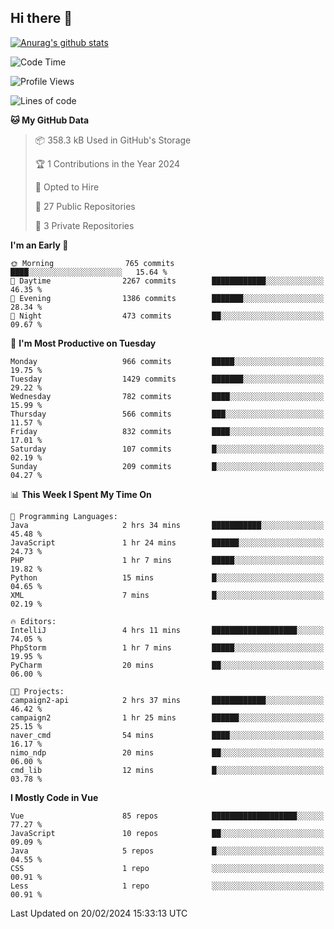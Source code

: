 ## Hi there 👋

[![Anurag's github stats](https://github-readme-stats.vercel.app/api?username=Songwonseok)](https://github.com/anuraghazra/github-readme-stats)



<!--START_SECTION:waka-->
![Code Time](http://img.shields.io/badge/Code%20Time-2%2C682%20hrs%2011%20mins-blue)

![Profile Views](http://img.shields.io/badge/Profile%20Views-0-blue)

![Lines of code](https://img.shields.io/badge/From%20Hello%20World%20I%27ve%20Written-34.8%20million%20lines%20of%20code-blue)

**🐱 My GitHub Data** 

> 📦 358.3 kB Used in GitHub's Storage 
 > 
> 🏆 1 Contributions in the Year 2024
 > 
> 💼 Opted to Hire
 > 
> 📜 27 Public Repositories 
 > 
> 🔑 3 Private Repositories 
 > 
**I'm an Early 🐤** 

```text
🌞 Morning                765 commits         ████░░░░░░░░░░░░░░░░░░░░░   15.64 % 
🌆 Daytime                2267 commits        ████████████░░░░░░░░░░░░░   46.35 % 
🌃 Evening                1386 commits        ███████░░░░░░░░░░░░░░░░░░   28.34 % 
🌙 Night                  473 commits         ██░░░░░░░░░░░░░░░░░░░░░░░   09.67 % 
```
📅 **I'm Most Productive on Tuesday** 

```text
Monday                   966 commits         █████░░░░░░░░░░░░░░░░░░░░   19.75 % 
Tuesday                  1429 commits        ███████░░░░░░░░░░░░░░░░░░   29.22 % 
Wednesday                782 commits         ████░░░░░░░░░░░░░░░░░░░░░   15.99 % 
Thursday                 566 commits         ███░░░░░░░░░░░░░░░░░░░░░░   11.57 % 
Friday                   832 commits         ████░░░░░░░░░░░░░░░░░░░░░   17.01 % 
Saturday                 107 commits         █░░░░░░░░░░░░░░░░░░░░░░░░   02.19 % 
Sunday                   209 commits         █░░░░░░░░░░░░░░░░░░░░░░░░   04.27 % 
```


📊 **This Week I Spent My Time On** 

```text
💬 Programming Languages: 
Java                     2 hrs 34 mins       ███████████░░░░░░░░░░░░░░   45.48 % 
JavaScript               1 hr 24 mins        ██████░░░░░░░░░░░░░░░░░░░   24.73 % 
PHP                      1 hr 7 mins         █████░░░░░░░░░░░░░░░░░░░░   19.82 % 
Python                   15 mins             █░░░░░░░░░░░░░░░░░░░░░░░░   04.65 % 
XML                      7 mins              █░░░░░░░░░░░░░░░░░░░░░░░░   02.19 % 

🔥 Editors: 
IntelliJ                 4 hrs 11 mins       ███████████████████░░░░░░   74.05 % 
PhpStorm                 1 hr 7 mins         █████░░░░░░░░░░░░░░░░░░░░   19.95 % 
PyCharm                  20 mins             ██░░░░░░░░░░░░░░░░░░░░░░░   06.00 % 

🐱‍💻 Projects: 
campaign2-api            2 hrs 37 mins       ████████████░░░░░░░░░░░░░   46.42 % 
campaign2                1 hr 25 mins        ██████░░░░░░░░░░░░░░░░░░░   25.15 % 
naver_cmd                54 mins             ████░░░░░░░░░░░░░░░░░░░░░   16.17 % 
nimo_ndp                 20 mins             ██░░░░░░░░░░░░░░░░░░░░░░░   06.00 % 
cmd_lib                  12 mins             █░░░░░░░░░░░░░░░░░░░░░░░░   03.78 % 
```

**I Mostly Code in Vue** 

```text
Vue                      85 repos            ███████████████████░░░░░░   77.27 % 
JavaScript               10 repos            ██░░░░░░░░░░░░░░░░░░░░░░░   09.09 % 
Java                     5 repos             █░░░░░░░░░░░░░░░░░░░░░░░░   04.55 % 
CSS                      1 repo              ░░░░░░░░░░░░░░░░░░░░░░░░░   00.91 % 
Less                     1 repo              ░░░░░░░░░░░░░░░░░░░░░░░░░   00.91 % 
```




 Last Updated on 20/02/2024 15:33:13 UTC
<!--END_SECTION:waka-->
